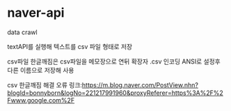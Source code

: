 # naver-api
data crawl

textAPI를 실행해 텍스트를 csv 파일 형태로 저장

csv파일 한글깨짐은 csv파일을 메모장으로 연뒤 확장자 .csv 인코딩 ANSI로 설정후 다른 이름으로 저장해 사용 

csv 한글깨짐 해결 오류 링크:https://m.blog.naver.com/PostView.nhn?blogId=bonnyborn&logNo=221217991960&proxyReferer=https%3A%2F%2Fwww.google.com%2F
